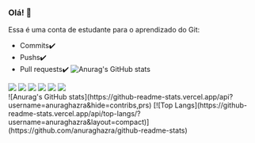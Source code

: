 ### Olá! 👋

<!--
**lucioweb/lucioweb** is a ✨ _special_ ✨ repository because its `README.md` (this file) appears on your GitHub profile.

Here are some ideas to get you started:

- 🔭 I’m currently working on ...
- 🌱 I’m currently learning ...
- 👯 I’m looking to collaborate on ...
- 🤔 I’m looking for help with ...
- 💬 Ask me about ...
- 📫 How to reach me: ...
- 😄 Pronouns: ...
- ⚡ Fun fact: ...
-->
Essa é uma conta de estudante para o aprendizado do Git: 
- Commits✔️
- Pushs✔️
- Pull requests✔️
![Anurag's GitHub stats](https://github-readme-stats.vercel.app/api?username=lucioweb&show_icons=true)
<!--<div style="display:inline_block">
  <img align="center" heigth="15" width="20" src="https://cdn.jsdelivr.net/gh/devicons/devicon/icons/html5/html5-original.svg" />
  <img align="center" heigth="15" width="20" src="https://cdn.jsdelivr.net/gh/devicons/devicon/icons/css3/css3-original.svg" />
  <img align="center" heigth="15" width="20" src="https://cdn.jsdelivr.net/gh/devicons/devicon/icons/bootstrap/bootstrap-plain.svg" />
  <img align="center" heigth="15" width="20" src="https://cdn.jsdelivr.net/gh/devicons/devicon/icons/mysql/mysql-original.svg" />
  <img align="center" heigth="15" width="20" src="https://cdn.jsdelivr.net/gh/devicons/devicon/icons/ubuntu/ubuntu-plain.svg" />
  <img align="center" heigth="15" width="20" src="https://cdn.jsdelivr.net/gh/devicons/devicon/icons/angularjs/angularjs-original.svg" />
  <img align="center" heigth="30" width="40" src="https://cdn.jsdelivr.net/gh/devicons/devicon/icons/docker/docker-original.svg" />
  <img align="center" heigth="30" width="40"  src="https://cdn.jsdelivr.net/gh/devicons/devicon/icons/gimp/gimp-original.svg" />
  <img align="center" heigth="15" width="20" src="https://cdn.jsdelivr.net/gh/devicons/devicon/icons/laravel/laravel-plain.svg" />
  <img align="center" heigth="15" width="20" src="https://cdn.jsdelivr.net/gh/devicons/devicon/icons/ssh/ssh-original.svg" />
  <img align="center" heigth="15" width="20" src="https://cdn.jsdelivr.net/gh/devicons/devicon/icons/vscode/vscode-original.svg" />
  <img align="center" heigth="30" width="40" src="https://cdn.jsdelivr.net/gh/devicons/devicon/icons/jetbrains/jetbrains-original.svg" />
</div>-->
<div style="display:inline_block">
<img src="https://img.shields.io/badge/Ubuntu-E95420?style=for-the-badge&logo=ubuntu&logoColor=white" />
<img src="https://img.shields.io/badge/Laravel-FF2D20?style=for-the-badge&logo=laravel&logoColor=white" />
<img src="https://img.shields.io/badge/Markdown-000000?style=for-the-badge&logo=markdown&logoColor=white" />
<img src="https://img.shields.io/badge/HTML5-E34F26?style=for-the-badge&logo=html5&logoColor=white" />
<img src="https://img.shields.io/badge/Angular-DD0031?style=for-the-badge&logo=angular&logoColor=white" />
<img src="https://img.shields.io/badge/CSS3-1572B6?style=for-the-badge&logo=css3&logoColor=white" />	
	
</div>
![Anurag's GitHub stats](https://github-readme-stats.vercel.app/api?username=anuraghazra&hide=contribs,prs)
[![Top Langs](https://github-readme-stats.vercel.app/api/top-langs/?username=anuraghazra&layout=compact)](https://github.com/anuraghazra/github-readme-stats)
<!-- 
https://devicon.dev/
https://dev.to/envoy_/150-badges-for-github-pnk
https://shields.io/
-->
	
 	
  
 
